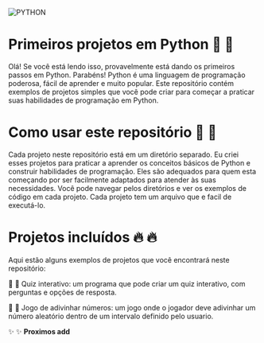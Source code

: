 ![PYTHON](https://img.shields.io/badge/Python-239120?style=for-the-badge&logo=python&logoColor=white)
#  Primeiros projetos em Python :snake: :snake:

<p>Olá! Se você está lendo isso, provavelmente está dando os primeiros passos em Python. 
Parabéns! Python é uma linguagem de programação poderosa, fácil de aprender e muito popular. 
Este repositório contém exemplos de projetos simples que você pode criar para começar a praticar
suas habilidades de programação em Python.</p>

# Como usar este repositório :rocket: :rocket:
<p>Cada projeto neste repositório está em um diretório separado. Eu criei esses projetos para praticar 
a aprender os conceitos básicos de Python e construir habilidades de programação.
Eles são adequados para quem esta começando por ser facilmente adaptados para atender às suas necessidades. 
Você pode navegar pelos diretórios e ver os exemplos de código em cada projeto. 
Cada projeto tem um arquivo que e facil de executá-lo.</p>

# Projetos incluídos  :fire: :fire:
<p>Aqui estão alguns exemplos de projetos que você encontrará neste repositório:
  
:tada: :tada: Quiz interativo: um programa que pode criar um quiz interativo, com perguntas e opções de resposta.
  
:tada: :tada: Jogo de adivinhar números: um jogo onde o jogador deve adivinhar um número aleatório dentro de um 
intervalo definido pelo usuario.</p>

:sparkles: :sparkles:  **Proximos add** 
